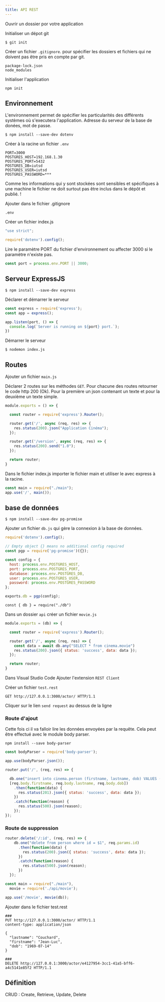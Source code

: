 ```yaml
---
title: API REST
---
```


Ouvrir un dossier por votre application

Initialiser un dépot git

```shell-session
$ git init
```

Créer un fichier `.gitignore`. pour spécifier les dossiers et fichiers qui ne doivent pas être pris en compte par git.

```
package-lock.json
node_modules
```

Initialiser l'application

```
npm init
```

## Environnement

L'environnement permet de spécifier les particularités des différents systèmes où s'executera l'application.
Adresse du serveur de la base de donées, mot de passe.

```shell-session
$ npm install --save-dev dotenv
```

Créer à la racine un fichier `.env`

```
PORT=3000
POSTGRES_HOST=192.168.1.30
POSTGRES_PORT=5432
POSTGRES_DB=iutsd
POSTGRES_USER=iutsd
POSTGRES_PASSWORD=***
```

Comme les informations qui y sont stockées sont sensibles et spécifiques à une machine le fichier ne doit surtout pas être inclus dans le dépôt et publié. !

Ajouter dans le fichier .gitignore

```
.env
```

Créer un fichier index.js

```javascript
"use strict";

require('dotenv').config();
```

Lire le paramètre PORT du fichier d'environnement ou affecter 3000 si le paramètre n'existe pas.

```javascript
const port = process.env.PORT || 3000;
```

## Serveur ExpressJS

```shell-session
$ npm install --save-dev express
```

Déclarer et démarrer le serveur

```javascript
const express = require('express');
const app = express();

app.listen(port, () => {
  console.log(`Server is running on ${port} port.`);
})
```

Démarrer le serveur

```shell-session
$ nodemon index.js
```

## Routes

Ajouter un fichier `main.js`

Déclarer 2 routes sur les méthodes `GET`. Pour chacune des routes retourner le code http 200 (Ok). Pour la première un json contenant un texte et pour la deuxième un texte simple.

```javascript
module.exports = () => {

  const router = require('express').Router();

  router.get('/', async (req, res) => {
    res.status(200).json("Application Cinéma");
  });

  router.get('/version', async (req, res) => {
    res.status(200).send("1.0");
  });

  return router;
}
```

Dans le fichier index.js importer le fichier main et utiliser le avec express à la racine.

```javascript
const main = require("./main");
app.use('/', main());
```

## base de données

```shell-session
$ npm install --save-dev pg-promise
```

Ajouter un fichier `db.js` qui gère la connexion à la base de données.

```javascript
require('dotenv').config();

// Empty object {} means no additional config required
const pgp = require('pg-promise')({});

const config = {
  host: process.env.POSTGRES_HOST,
  port: process.env.POSTGRES_PORT,
  database: process.env.POSTGRES_DB,
  user: process.env.POSTGRES_USER,
  password: process.env.POSTGRES_PASSWORD
};

exports.db = pgp(config);
```

```
const { db } = require("./db")
```


Dans un dossier `api` créer un fichier `movie.js`

```javascript
module.exports = (db) => {

  const router = require('express').Router();

  router.get('/', async (req, res) => {
    const data = await db.any("SELECT * from cinema.movie")
    res.status(200).json({ status: 'success', data: data });
  });

  return router;
}
```

Dans Visual Studio Code Ajouter l'extension `REST Client`

Créer un fichier `test.rest`

```
GET http://127.0.0.1:3000/actor/ HTTP/1.1
```

Cliquer sur le lien `send request` au dessus de la ligne

### Route d'ajout

Cette fois ci il va falloir lire les données envoyées par la requête. Cela peut être effectué avec le module body parser.

```shell-session
npm install --save body-parser
```

```javascript
const bodyParser = require('body-parser');

app.use(bodyParser.json());
```

```javascript
router.put('/', (req, res) => {

  db.one("insert into cinema.person (firstname, lastname, dob) VALUES ($1, $2, $3) RETURNING id",
  [req.body.firstname, req.body.lastname, req.body.dob])
    .then(function(data) {
      res.status(201).json({ status: 'success', data: data });
    })
    .catch(function(reason) {
      res.status(500).json(reason);
    });
});
```

### Route de suppression

```javascript
router.delete('/:id', (req, res) => {
    db.one("delete from person where id = $1", req.params.id)
      .then(function(data) {
        res.status(200).json({ status: 'success', data: data });
      })
      .catch(function(reason) {
        res.status(500).json(reason);
      })
  });
```


```javascript
const main = require("./main"),
  movie = require('./api/movie');

app.use('/movie', movie(db));
```

Ajouter dans le fichier test.rest

```
###
PUT http://127.0.0.1:3000/actor/ HTTP/1.1
content-type: application/json

{
  "lastname": "Couchard",
  "firstname": "Jean-Luc",
  "dob": "1969-07-14"
}

###
DELETE http://127.0.0.1:3000/actor/e4127954-3cc1-41a5-bff6-a4c5141e85f2 HTTP/1.1

```

## Définition

CRUD
: Create, Retrieve, Update, Delete
